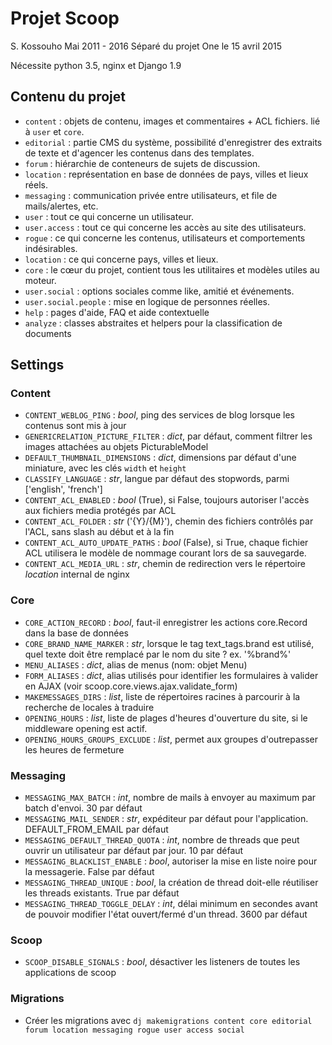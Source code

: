 # Projet Scoop
S. Kossouho
Mai 2011 - 2016
Séparé du projet One le 15 avril 2015

Nécessite python 3.5, nginx et Django 1.9

## Contenu du projet
- `content` : objets de contenu, images et commentaires + ACL fichiers. lié à `user` et `core`.
- `editorial` : partie CMS du système, possibilité d'enregistrer des extraits de texte et d'agencer les contenus dans des templates.
- `forum` : hiérarchie de conteneurs de sujets de discussion.
- `location` : représentation en base de données de pays, villes et lieux réels.
- `messaging` : communication privée entre utilisateurs, et file de mails/alertes, etc.
- `user` : tout ce qui concerne un utilisateur.
- `user.access` : tout ce qui concerne les accès au site des utilisateurs.
- `rogue` : ce qui concerne les contenus, utilisateurs et comportements indésirables.
- `location` : ce qui concerne pays, villes et lieux.
- `core` : le cœur du projet, contient tous les utilitaires et modèles utiles au moteur.
- `user.social` : options sociales comme like, amitié et événements.
- `user.social.people` : mise en logique de personnes réelles.
- `help` : pages d'aide, FAQ et aide contextuelle
- `analyze` : classes abstraites et helpers pour la classification de documents

## Settings

### Content
- `CONTENT_WEBLOG_PING` : *bool*, ping des services de blog lorsque les contenus sont mis à jour
- `GENERICRELATION_PICTURE_FILTER` : *dict*, par défaut, comment filtrer les images attachées au objets PicturableModel
- `DEFAULT_THUMBNAIL_DIMENSIONS` : *dict*, dimensions par défaut d'une miniature, avec les clés `width` et `height`
- `CLASSIFY_LANGUAGE` : *str*, langue par défaut des stopwords, parmi ['english', 'french']
- `CONTENT_ACL_ENABLED` : *bool* (True), si False, toujours autoriser l'accès aux fichiers media protégés par ACL 
- `CONTENT_ACL_FOLDER` : *str* ('{Y}/{M}'), chemin des fichiers contrôlés par l'ACL, sans slash au début et à la fin 
- `CONTENT_ACL_AUTO_UPDATE_PATHS` : *bool* (False), si True, chaque fichier ACL utilisera le modèle de nommage courant lors de sa sauvegarde.
- `CONTENT_ACL_MEDIA_URL` : *str*, chemin de redirection vers le répertoire _location_ internal de nginx

### Core
- `CORE_ACTION_RECORD` : *bool*, faut-il enregistrer les actions core.Record dans la base de données
- `CORE_BRAND_NAME_MARKER` : *str*, lorsque le tag text_tags.brand est utilisé, quel texte doit être remplacé par le nom du site ? ex. '%brand%'
- `MENU_ALIASES` : *dict*, alias de menus (nom: objet Menu)
- `FORM_ALIASES` : *dict*, alias utilisés pour identifier les formulaires à valider en AJAX (voir scoop.core.views.ajax.validate_form)
- `MAKEMESSAGES_DIRS` : *list*, liste de répertoires racines à parcourir à la recherche de locales à traduire
- `OPENING_HOURS` : *list*, liste de plages d'heures d'ouverture du site, si le middleware opening est actif.
- `OPENING_HOURS_GROUPS_EXCLUDE` : *list*, permet aux groupes d'outrepasser les heures de fermeture

### Messaging
- `MESSAGING_MAX_BATCH` : *int*, nombre de mails à envoyer au maximum par batch d'envoi. 30 par défaut
- `MESSAGING_MAIL_SENDER` : *str*, expéditeur par défaut pour l'application. DEFAULT_FROM_EMAIL par défaut
- `MESSAGING_DEFAULT_THREAD_QUOTA` : *int*, nombre de threads que peut ouvrir un utilisateur par défaut par jour. 10 par défaut
- `MESSAGING_BLACKLIST_ENABLE` : *bool*, autoriser la mise en liste noire pour la messagerie. False par défaut
- `MESSAGING_THREAD_UNIQUE` : *bool*, la création de thread doit-elle réutiliser les threads existants. True par défaut
- `MESSAGING_THREAD_TOGGLE_DELAY` : *int*, délai minimum en secondes avant de pouvoir modifier l'état ouvert/fermé d'un thread. 3600 par défaut

### Scoop
- `SCOOP_DISABLE_SIGNALS` : *bool*, désactiver les listeners de toutes les applications de scoop

### Migrations
- Créer les migrations avec ```dj makemigrations content core editorial forum location messaging rogue user access social```
